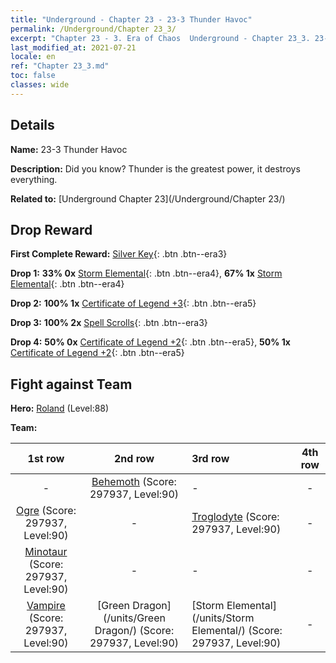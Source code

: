 ```yaml
---
title: "Underground - Chapter 23 - 23-3 Thunder Havoc"
permalink: /Underground/Chapter 23_3/
excerpt: "Chapter 23 - 3. Era of Chaos  Underground - Chapter 23_3. 23-3 Thunder Havoc"
last_modified_at: 2021-07-21
locale: en
ref: "Chapter 23_3.md"
toc: false
classes: wide
---
```


## Details

 **Name:** 23-3 Thunder Havoc

 **Description:** Did you know? Thunder is the greatest power, it destroys everything.

 **Related to:** [Underground Chapter 23](/Underground/Chapter 23/)

## Drop Reward

 **First Complete Reward:** [Silver Key](/Items/con_693/){: .btn .btn--era3}

 **Drop 1:** **33% 0x** [Storm Elemental](/Items/unt_263/){: .btn .btn--era4}, **67% 1x** [Storm Elemental](/Items/unt_263/){: .btn .btn--era4}

 **Drop 2:** **100% 1x** [Certificate of Legend +3](/Items/mat_88/){: .btn .btn--era5}

 **Drop 3:** **100% 2x** [Spell Scrolls](/Items/con_694/){: .btn .btn--era3}

 **Drop 4:** **50% 0x** [Certificate of Legend +2](/Items/mat_81/){: .btn .btn--era5}, **50% 1x** [Certificate of Legend +2](/Items/mat_81/){: .btn .btn--era5}


## Fight against Team
 **Hero:** [Roland](/heroes/Roland/) (Level:88)

 **Team:**


  | 1st row | 2nd row | 3rd row | 4th row |
  |:----:|:----:|:----|:----:|
  | - | [Behemoth](/units/Behemoth/) (Score: 297937, Level:90)  | - | - |
  | [Ogre](/units/Ogre/) (Score: 297937, Level:90)  | - | [Troglodyte](/units/Troglodyte/) (Score: 297937, Level:90)  | - |
  | [Minotaur](/units/Minotaur/) (Score: 297937, Level:90)  | - | - | - |
  | [Vampire](/units/Vampire/) (Score: 297937, Level:90)  | [Green Dragon](/units/Green Dragon/) (Score: 297937, Level:90)  | [Storm Elemental](/units/Storm Elemental/) (Score: 297937, Level:90)  | - |


